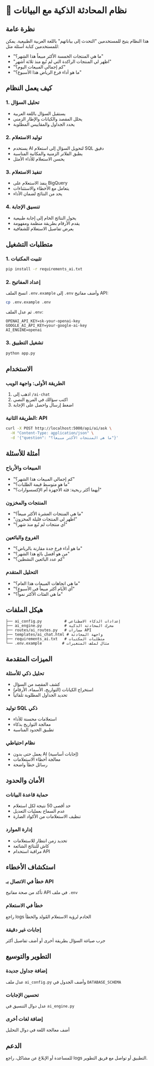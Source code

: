 # 🤖 نظام المحادثة الذكية مع البيانات

## نظرة عامة

هذا النظام يتيح للمستخدمين "التحدث إلى بياناتهم" باللغة العربية الطبيعية. يمكن للمستخدمين كتابة أسئلة مثل:

- "ما هي المنتجات الخمسة الأكثر مبيعاً هذا الشهر؟"
- "اظهر لي المنتجات الراكدة التي لم تُبع منذ ثلاثة أشهر"
- "كم إجمالي المبيعات اليوم؟"
- "ما هو أداء فرع الرياض هذا الأسبوع؟"

## كيف يعمل النظام

### 1. تحليل السؤال
- يستقبل السؤال باللغة العربية
- يحلل المقصد والكيانات والإطار الزمني
- يحدد الجداول والمقاييس المطلوبة

### 2. توليد الاستعلام
- يستخدم AI لتحويل السؤال إلى استعلام SQL دقيق
- يطبق الفلاتر الزمنية والمكانية المناسبة
- يحسن الاستعلام للأداء الأمثل

### 3. تنفيذ الاستعلام
- ينفذ الاستعلام على BigQuery
- يتعامل مع الأخطاء والاستثناءات
- يحد من النتائج لضمان الأداء

### 4. تنسيق الإجابة
- يحول النتائج الخام إلى إجابة طبيعية
- يقدم الأرقام بطريقة منظمة ومفهومة
- يعرض تفاصيل الاستعلام للشفافية

## متطلبات التشغيل

### 1. تثبيت المكتبات
```bash
pip install -r requirements_ai.txt
```

### 2. إعداد المفاتيح
انسخ الملف `.env.example` إلى `.env` وأضف مفاتيح API:

```bash
cp .env.example .env
```

ثم عدل الملف `.env`:
```
OPENAI_API_KEY=sk-your-openai-key
GOOGLE_AI_API_KEY=your-google-ai-key  
AI_ENGINE=openai
```

### 3. تشغيل التطبيق
```bash
python app.py
```

## الاستخدام

### الطريقة الأولى: واجهة الويب
1. اذهب إلى `/ai-chat`
2. اكتب سؤالك في المربع النصي
3. اضغط إرسال واحصل على الإجابة

### الطريقة الثانية: API
```bash
curl -X POST http://localhost:5000/api/ai/ask \
  -H "Content-Type: application/json" \
  -d '{"question": "ما هي المنتجات الأكثر مبيعاً؟"}'
```

## أمثلة للأسئلة

### المبيعات والأرباح
- "كم إجمالي المبيعات هذا الشهر؟"
- "ما هو متوسط قيمة الطلبات؟"
- "أيهما أكثر ربحية: فئة الأجهزة أم الإكسسوارات؟"

### المنتجات والمخزون
- "ما هي المنتجات العشرة الأكثر مبيعاً؟"
- "اظهر لي المنتجات قليلة المخزون"
- "أي منتجات لم تُبع منذ شهر؟"

### الفروع والبائعين
- "ما هو أداء فرع جدة مقارنة بالرياض؟"
- "من هو أفضل بائع هذا الشهر؟"
- "كم عدد البائعين النشطين؟"

### التحليل المتقدم
- "ما هي اتجاهات المبيعات هذا العام؟"
- "أي الأيام أكثر مبيعاً في الأسبوع؟"
- "ما هي الفئات الأكثر نمواً؟"

## هيكل الملفات

```
├── ai_config.py          # إعدادات الذكاء الاصطناعي
├── ai_engine.py          # محرك المحادثة الذكية
├── routes/ai_routes.py   # مسارات API
├── templates/ai_chat.html # واجهة المحادثة
├── requirements_ai.txt   # متطلبات المكتبات
└── .env.example         # مثال لملف المتغيرات
```

## الميزات المتقدمة

### تحليل ذكي للأسئلة
- كشف المقصد من السؤال
- استخراج الكيانات (التواريخ، الأسماء، الأرقام)
- تحديد الجداول المطلوبة تلقائياً

### توليد SQL ذكي
- استعلامات محسنة للأداء
- معالجة التواريخ بذكاء
- تطبيق الحدود المناسبة

### نظام احتياطي
- يعمل حتى بدون AI (إجابات أساسية)
- معالجة أخطاء الاستعلامات
- رسائل خطأ واضحة

## الأمان والحدود

### حماية قاعدة البيانات
- حد أقصى 50 نتيجة لكل استعلام
- عدم السماح بعمليات التعديل
- تنظيف الاستعلامات من الأكواد الضارة

### إدارة الموارد
- تحديد زمن انتظار للاستعلامات
- كاش للنتائج الشائعة
- مراقبة استخدام API

## استكشاف الأخطاء

### خطأ في الاتصال بـ API
تأكد من صحة مفاتيح API في ملف `.env`

### خطأ في الاستعلام
راجع logs الخادم لرؤية الاستعلام المُولد والخطأ

### إجابات غير دقيقة
جرب صياغة السؤال بطريقة أخرى أو أضف تفاصيل أكثر

## التطوير والتوسيع

### إضافة جداول جديدة
عدل ملف `ai_config.py` وأضف الجدول في `DATABASE_SCHEMA`

### تحسين الإجابات
عدل دوال التنسيق في `ai_engine.py`

### إضافة لغات أخرى
أضف معالجة اللغة في دوال التحليل

## الدعم

للمساعدة أو الإبلاغ عن مشاكل، راجع logs التطبيق أو تواصل مع فريق التطوير.
